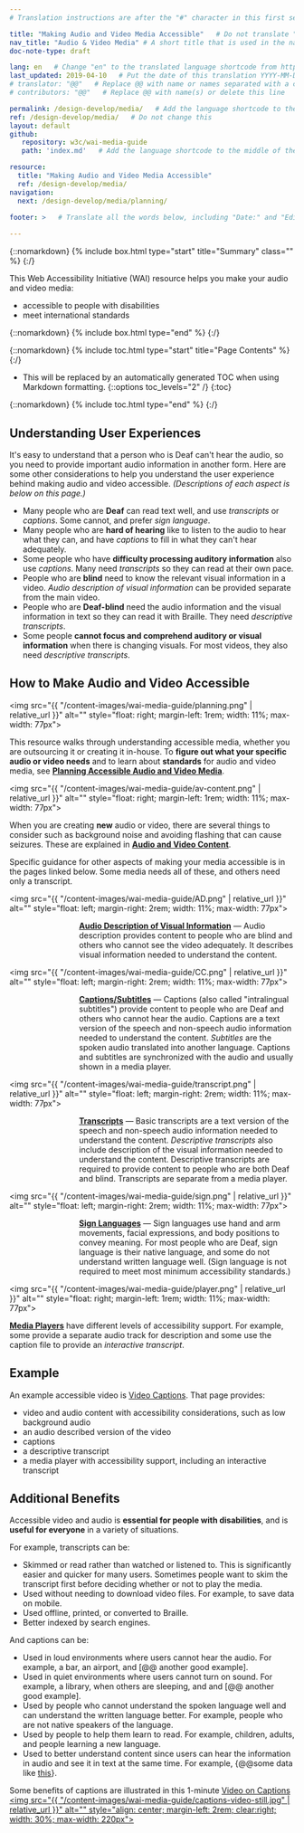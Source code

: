 ```yaml
---
# Translation instructions are after the "#" character in this first section. They are comments that do not show up in the web page. You do not need to translate the instructions after #.

title: "Making Audio and Video Media Accessible"   # Do not translate "title:". Do translate the text after "title:".
nav_title: "Audio & Video Media" # A short title that is used in the navigation
doc-note-type: draft

lang: en   # Change "en" to the translated language shortcode from https://www.iana.org/assignments/language-subtag-registry/language-subtag-registry
last_updated: 2019-04-10   # Put the date of this translation YYYY-MM-DD (with month in the middle)
# translator: "@@"   # Replace @@ with name or names separated with a comma
# contributors: "@@"   # Replace @@ with name(s) or delete this line

permalink: /design-develop/media/   # Add the language shortcode to the end; for example /fundamentals/accessibility-intro/fr
ref: /design-develop/media/   # Do not change this
layout: default
github:
   repository: w3c/wai-media-guide
   path: 'index.md'   # Add the language shortcode to the middle of the filename, for example index.fr.md

resource:
  title: "Making Audio and Video Media Accessible"
  ref: /design-develop/media/
navigation:
  next: /design-develop/media/planning/
 
footer: >   # Translate all the words below, including "Date:" and "Editor:". 

---
```


{::nomarkdown}
{% include box.html type="start" title="Summary" class="" %}
{:/}

This Web Accessibility Initiative (WAI) resource helps you make your audio and video media:
* accessible to people with disabilities
* meet international standards

{::nomarkdown}
{% include box.html type="end" %}
{:/}

{::nomarkdown}
{% include toc.html type="start" title="Page Contents" %}
{:/}

- This will be replaced by an automatically generated TOC when using Markdown formatting.
{::options toc_levels="2" /}
{:toc}

{::nomarkdown}
{% include toc.html type="end" %}
{:/}

## Understanding User Experiences

It's easy to understand that a person who is Deaf can't hear the audio, so you need to provide important audio information in another form. Here are some other considerations to help you understand the user experience behind making audio and video accessible. _(Descriptions of each aspect is below on this page.)_
* Many people who are **Deaf** can read text well, and use _transcripts_ or _captions_. Some cannot, and prefer _sign language_.
* Many people who are **hard of hearing** like to listen to the audio to hear what they can, and have _captions_ to fill in what they can't hear adequately.
* Some people who have **difficulty processing auditory information** also use _captions_. Many need _transcripts_ so they can read at their own pace.
* People who are **blind** need to know the relevant visual information in a video.  _Audio description of visual information_ can be provided separate from the main video.
* People who are **Deaf-blind** need the audio information and the visual information in text so they can read it with Braille. They need _descriptive transcripts_.
* Some people **cannot focus and comprehend auditory or visual information** when there is changing visuals. For most videos, they also need _descriptive transcripts_.

## How to Make Audio and Video Accessible

<img src="{{ "/content-images/wai-media-guide/planning.png" | relative_url }}" alt="" style="float: right; margin-left: 1rem; width: 11%; max-width: 77px">

This resource walks through understanding accessible media, whether you are outsourcing it or creating it in-house. To **figure out what your specific audio or video needs** and to learn about **standards** for audio and video media, see **[Planning Accessible Audio and Video Media](/design-develop/media/planning/)**.

<img src="{{ "/content-images/wai-media-guide/av-content.png" | relative_url }}" alt="" style="float: right; margin-left: 1rem; width: 11%; max-width: 77px">

When you are creating **new** audio or video, there are several things to consider such as background noise and avoiding flashing that can cause seizures. These are explained in **[Audio and Video Content](/design-develop/media/av-content/)**.

Specific guidance for other aspects of making your media accessible is in the pages linked below. Some media needs all of these, and others need only a transcript.

<img src="{{ "/content-images/wai-media-guide/AD.png" | relative_url }}" alt="" style="float: left; margin-right: 2rem; width: 11%; max-width: 77px">

<p style="margin-left:123px"><strong><a href="/design-develop/media/description/">Audio Description of Visual Information</a></strong> &mdash; Audio description provides content to people who are blind and others who cannot see the video adequately. It describes visual information needed to understand the content.</p>

<img src="{{ "/content-images/wai-media-guide/CC.png" | relative_url }}" alt="" style="float: left; margin-right: 2rem; width: 11%; max-width: 77px">

<p style="margin-left:123px"><strong><a href="/design-develop/media/captions/">Captions/Subtitles</a></strong> &mdash; Captions (also called "intralingual subtitles") provide content to people who are Deaf and others who cannot hear the audio. Captions are a text version of the speech and non-speech audio information needed to understand the content. <em>Subtitles</em> are the spoken audio translated into another language. Captions and subtitles are synchronized with the audio and usually shown in a media player.</p>

<img src="{{ "/content-images/wai-media-guide/transcript.png" | relative_url }}" alt="" style="float: left; margin-right: 2rem; width: 11%; max-width: 77px">

<p style="margin-left:123px"><strong><a href="/design-develop/media/transcripts/">Transcripts</a></strong> &mdash; Basic transcripts are a text version of the speech and non-speech audio information needed to understand the content. <em>Descriptive transcripts</em> also include description of the visual information needed to understand the content. Descriptive transcripts are required to provide content to people who are both Deaf and blind. Transcripts are separate from a media player.</p>

<img src="{{ "/content-images/wai-media-guide/sign.png" | relative_url }}" alt="" style="float: left; margin-right: 2rem; width: 11%; max-width: 77px">

<p style="margin-left:123px"><strong><a href="/design-develop/media/sign-languages/">Sign Languages</a></strong> &mdash; Sign languages use hand and arm movements, facial expressions, and body positions to convey meaning. For most people who are Deaf, sign language is their native language, and some do not understand written language well. (Sign language is not required to meet most minimum accessibility standards.)</p>

<img src="{{ "/content-images/wai-media-guide/player.png" | relative_url }}" alt="" style="float: right; margin-left: 1rem; width: 11%; max-width: 77px">

<p><strong><a href="/design-develop/media/player/">Media Players</a></strong> have different levels of accessibility support. For example, some provide a separate audio track for description and some use the caption file to provide an <em>interactive transcript</em>.</p>

## Example

An example accessible video is [Video Captions](/perspective-videos/captions/). That page provides:
* video and audio content with accessibility considerations, such as low background audio
* an audio described version of the video
* captions
* a descriptive transcript
* a media player with accessibility support, including an interactive transcript

## Additional Benefits

Accessible video and audio is **essential for people with disabilities**, and is **useful for everyone** in a variety of situations.

For example, transcripts can be:
* Skimmed or read rather than watched or listened to. This is significantly easier and quicker for many users. Sometimes people want to skim the transcript first before deciding whether or not to play the media.
* Used without needing to download video files. For example, to save data on mobile.
* Used offline, printed, or converted to Braille.
* Better indexed by search engines.

And captions can be:
* Used in loud environments where users cannot hear the audio. For example, a bar, an airport, and [@@ another good example].
* Used in quiet environments where users cannot turn on sound. For example, a library, when others are sleeping, and and [@@ another good example].
* Used by people who cannot understand the spoken language well and can understand the written language better. For example, people who are not native speakers of the language.
* Used by people to help them learn to read. For example, children, adults, and people learning a new language.
* Used to better understand content since users can hear the information in audio and see it in text at the same time. For example, {@@some data like [this](https://www.3playmedia.com/2019/02/21/8-benefits-of-transcribing-captioning-videos/)}.

Some benefits of captions are illustrated in this 1-minute <a href="https://www.w3.org/WAI/perspective-videos/captions/">Video on  Captions <img src="{{ "/content-images/wai-media-guide/captions-video-still.jpg" | relative_url }}" alt="" style="align: center; margin-left: 2rem; clear:right; width: 30%; max-width: 220px"></a>

